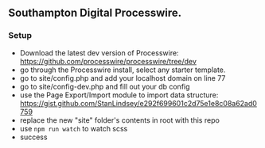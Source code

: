 ## Southampton Digital Processwire.

### Setup
- Download the latest dev version of Processwire: https://github.com/processwire/processwire/tree/dev
- go through the Processwire install, select any starter template.
- go to site/config.php and add your localhost domain on line 77
- go to site/config-dev.php and fill out your db config
- use the Page Export/Import module to import data structure: https://gist.github.com/StanLindsey/e292f699601c2d75e1e8c08a62ad0759
- replace the new "site" folder's contents in root with this repo
- use ``npm run watch`` to watch scss
- success
